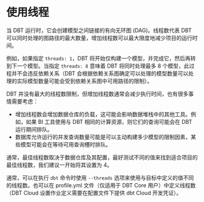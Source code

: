 # 使用线程

当 DBT 运行时，它会创建模型之间链接的有向无环图 (DAG)。线程数代表 DBT 可以同时处理的图路径的最大数量，增加线程数可以最大限度地减少项目的运行时间。

例如，如果指定 `threads: 1`，DBT 将开始仅构建一个模型，并完成它，然后再转到下一个模型。当指定 `threads: 8` 意味着 DBT 将同时处理最多 8 个模型，此过程并不会违反依赖关系（DBT 会根据依赖关系图确定可以处理的模型数量可以处理的实际模型数量可能会受到依赖关系图中可用路径的限制）。

DBT 并没有最大的线程数限制，但增加线程数通常会减少执行时间，也有很多事情需要考虑：

- 增加线程数会增加数据仓库的负载，这可能会影响数据堆栈中的其他工具。例如，如果 BI 工具使用与 DBT 相同的计算资源，则它们的查询可能会在 DBT 运行期间排队。
- 数据库允许运行的并发查询数量可能是可以主动构建多少模型的限制因素，某些模型可能会在等待可用查询槽时排队。

通常，最佳线程数取决于数据仓库及其配置，最好测试不同的值来找到适合项目的最佳线程数，我们建议一开始将其设置为 4。

通常，可以在执行 `dbt` 命令时使用 `--threads` 选项来使用与目标中定义的值不同的线程数。也可以在 profile.yml 文件（仅适用于 DBT Core 用户）中定义线程数（DBT Cloud 设置作业定义需要在配置文件下提供 dbt Cloud 开发凭证）。
